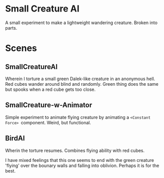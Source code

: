 # Small Creature AI

A small experiment to make a lightweight wandering creature. Broken into parts.


# Scenes
## SmallCreatureAI

Wherein I torture a small green Dalek-like creature in an anonymous hell. Red cubes wander around blind and randomly. Green thing does the same but spooks when a red cube gets too close.


## SmallCreature-w-Animator

Simple experiment to animate flying creature by animating a `<Constant Force> `component. Weird, but functional.


## BirdAI

Wherin the torture resumes. Combines flying ability with red cubes.

I have mixed feelings that this one seems to end with the green creature 'flying' over the bounary walls and falling into oblivion. Perhaps it is for the best.